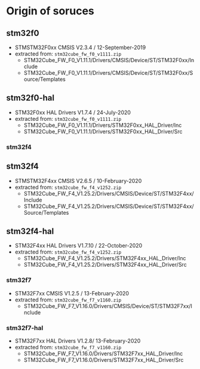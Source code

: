 # Origin of soruces

## stm32f0

- STMSTM32F0xx CMSIS V2.3.4 / 12-September-2019
- extracted from: `stm32cube_fw_f0_v1111.zip`
  - STM32Cube_FW_F0_V1.11.1/Drivers/CMSIS/Device/ST/STM32F0xx/Include
  - STM32Cube_FW_F0_V1.11.1/Drivers/CMSIS/Device/ST/STM32F0xx/Source/Templates

## stm32f0-hal

- STM32F0xx HAL Drivers V1.7.4 / 24-July-2020
- extracted from: `stm32cube_fw_f0_v1111.zip`
  - STM32Cube_FW_F0_V1.11.1/Drivers/STM32F0xx_HAL_Driver/Inc
  - STM32Cube_FW_F0_V1.11.1/Drivers/STM32F0xx_HAL_Driver/Src

### stm32f4
## stm32f4

- STMSTM32F4xx CMSIS V2.6.5 / 10-February-2020
- extracted from: `stm32cube_fw_f4_v1252.zip`
  - STM32Cube_FW_F4_V1.25.2/Drivers/CMSIS/Device/ST/STM32F4xx/Include
  - STM32Cube_FW_F4_V1.25.2/Drivers/CMSIS/Device/ST/STM32F4xx/Source/Templates

## stm32f4-hal

- STM32F4xx HAL Drivers V1.7.10 / 22-October-2020
- extracted from: `stm32cube_fw_f4_v1252.zip`
  - STM32Cube_FW_F4_V1.25.2/Drivers/STM32F4xx_HAL_Driver/Inc
  - STM32Cube_FW_F4_V1.25.2/Drivers/STM32F4xx_HAL_Driver/Src

### stm32f7

- STM32F7xx CMSIS V1.2.5 / 13-February-2020
- extracted from: `stm32cube_fw_f7_v1160.zip`
  - STM32Cube_FW_F7_V1.16.0/Drivers/CMSIS/Device/ST/STM32F7xx/Include

### stm32f7-hal

- STM32F7xx HAL Drivers V1.2.8/ 13-February-2020
- extracted from: `stm32cube_fw_f7_v1160.zip`
  - STM32Cube_FW_F7_V1.16.0/Drivers/STM32F7xx_HAL_Driver/Inc
  - STM32Cube_FW_F7_V1.16.0/Drivers/STM32F7xx_HAL_Driver/Src

